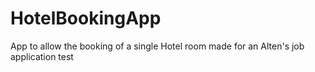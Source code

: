 # HotelBookingApp
App to allow the booking of a single Hotel room made for an Alten's job application test
